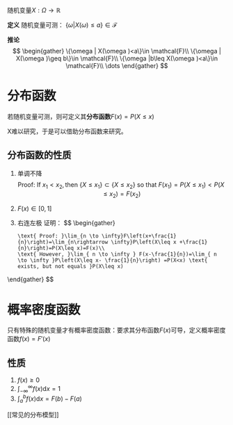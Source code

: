 随机变量$X:\Omega \rightarrow \mathbb{R}$

**定义** 随机变量可测： $\{\omega | X (\omega) \leq a  \}\in \mathcal{F}$

**推论** 
$$
\begin{gather}
\{\omega | X(\omega )<a\}\in \mathcal{F}\\
\{\omega | X(\omega )\geq b\}\in \mathcal{F}\\
\{\omega |b\leq X(\omega )<a\}\in \mathcal{F}\\
\dots
\end{gather}
$$
# 分布函数

若随机变量可测，则可定义其**分布函数**$F(x)=P(X\leq x)$

X难以研究，于是可以借助分布函数来研究。

## 分布函数的性质

1. 单调不降
$$\text{Proof: If }  x_{1}<x_{2}, \text{then }\{X\leq x_{1}\} \subset \{X\leq x_{2}\} \text{ so that } F(x_{1})=P(X\leq x_{1})<P(X\leq x_{2})=F(x_{2})$$
2. $F(x)\in[0,1]$
3. 右连左极
   证明：
   $$
   \begin{gather}

	   \text{ Proof: }\lim_{n \to \infty}F\left(x+\frac{1}{n}\right)=\lim_{n\rightarrow \infty}P\left(X\leq x +\frac{1}{n}\right)=P(X\leq x)=F(x)\\
	   \text{ However, }\lim_{ n \to \infty } F(x-\frac{1}{n})=\lim_{ n \to \infty }P\left(X\leq x- \frac{1}{n}\right) =P(X<x) \text{ exists, but not equals }P(X\leq x)
\end{gather}
	$$

# 概率密度函数

只有特殊的随机变量才有概率密度函数：要求其分布函数$F(x)$可导，定义概率密度函数$f(x)=F'(x)$

## 性质

1. $f(x) \geq 0$
2. $\int_{-\infty}^{\infty}f(x)\mathrm{d}x=1$
3. $\int_{a}^{b}f(x) \mathrm{d}x =F(b)-F(a)$


[[常见的分布模型]]

